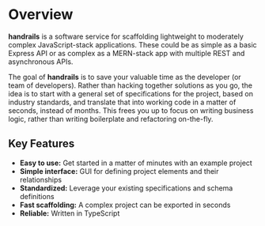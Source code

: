 # Overview

**handrails** is a software service for scaffolding lightweight to moderately complex JavaScript-stack applications. These could be as simple as a basic Express API or as complex as a MERN-stack app with multiple REST and asynchronous APIs.

The goal of **handrails** is to save your valuable time as the developer (or team of developers). Rather than hacking together solutions as you go, the idea is to start with a general set of specifications for the project, based on industry standards, and translate that into working code in a matter of seconds, instead of months. This frees you up to focus on writing business logic, rather than writing boilerplate and refactoring on-the-fly.

## Key Features

- **Easy to use:** Get started in a matter of minutes with an example project
- **Simple interface:** GUI for defining project elements and their relationships
- **Standardized:** Leverage your existing specifications and schema definitions
- **Fast scaffolding:** A complex project can be exported in seconds
- **Reliable:** Written in TypeScript
